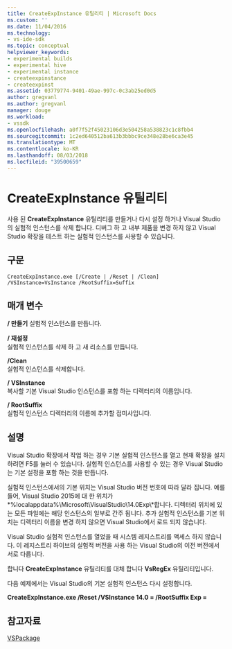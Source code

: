 ```yaml
---
title: CreateExpInstance 유틸리티 | Microsoft Docs
ms.custom: ''
ms.date: 11/04/2016
ms.technology:
- vs-ide-sdk
ms.topic: conceptual
helpviewer_keywords:
- experimental builds
- experimental hive
- experimental instance
- createexpinstance
- createexpinst
ms.assetid: 03779774-9401-49ae-997c-0c3ab25ed0d5
author: gregvanl
ms.author: gregvanl
manager: douge
ms.workload:
- vssdk
ms.openlocfilehash: a0f7f52f45023106d3e504258a538823c1c8fbb4
ms.sourcegitcommit: 1c2ed640512ba613b3bbbc9ce348e28be6ca3e45
ms.translationtype: MT
ms.contentlocale: ko-KR
ms.lasthandoff: 08/03/2018
ms.locfileid: "39500659"
---
```

# <a name="createexpinstance-utility"></a>CreateExpInstance 유틸리티
사용 된 **CreateExpInstance** 유틸리티를 만들거나 다시 설정 하거나 Visual Studio의 실험적 인스턴스를 삭제 합니다. 디버그 하 고 내부 제품을 변경 하지 않고 Visual Studio 확장을 테스트 하는 실험적 인스턴스를 사용할 수 있습니다.  
  
## <a name="syntax"></a>구문  
  
```  
CreateExpInstance.exe [/Create | /Reset | /Clean] /VSInstance=VsInstance /RootSuffix=Suffix  
```  
  
## <a name="parameters"></a>매개 변수  
 **/ 만들기** 실험적 인스턴스를 만듭니다.  
  
 **/ 재설정**  
 실험적 인스턴스를 삭제 하 고 새 리소스를 만듭니다.  
  
 **/Clean**  
 실험적 인스턴스를 삭제합니다.  
  
 **/ VSInstance**  
 복사할 기본 Visual Studio 인스턴스를 포함 하는 디렉터리의 이름입니다.  
  
 **/ RootSuffix**  
 실험적 인스턴스 디렉터리의 이름에 추가할 접미사입니다.  
  
## <a name="remarks"></a>설명  
 Visual Studio 확장에서 작업 하는 경우 기본 실험적 인스턴스를 열고 현재 확장을 설치 하려면 F5를 눌러 수 있습니다. 실험적 인스턴스를 사용할 수 있는 경우 Visual Studio는 기본 설정을 포함 하는 것을 만듭니다.  
  
 실험적 인스턴스에서의 기본 위치는 Visual Studio 버전 번호에 따라 달라 집니다. 예를 들어, Visual Studio 2015에 대 한 위치가 *%localappdata%\Microsoft\VisualStudio\14.0Exp\\*합니다. 디렉터리 위치에 있는 모든 파일에는 해당 인스턴스의 일부로 간주 됩니다. 추가 실험적 인스턴스를 기본 위치는 디렉터리 이름을 변경 하지 않으면 Visual Studio에서 로드 되지 않습니다.  
  
 Visual Studio 실험적 인스턴스를 열었을 때 시스템 레지스트리를 액세스 하지 않습니다. 이 레지스트리 하이브의 실험적 버전을 사용 하는 Visual Studio의 이전 버전에서 서로 다릅니다.  
  
 합니다 **CreateExpInstance** 유틸리티를 대체 합니다 **VsRegEx** 유틸리티입니다.  
  
 다음 예제에서는 Visual Studio의 기본 실험적 인스턴스 다시 설정합니다.  
  
 **CreateExpInstance.exe /Reset /VSInstance 14.0 = /RootSuffix Exp =**  
  
## <a name="see-also"></a>참고자료  
 [VSPackage](../../extensibility/internals/vspackages.md)